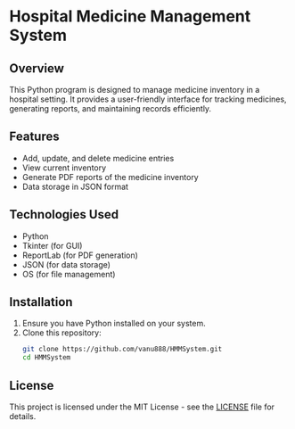 # Hospital Medicine Management System

## Overview
This Python program is designed to manage medicine inventory in a hospital setting. It provides a user-friendly interface for tracking medicines, generating reports, and maintaining records efficiently.

## Features
- Add, update, and delete medicine entries
- View current inventory
- Generate PDF reports of the medicine inventory
- Data storage in JSON format

## Technologies Used
- Python
- Tkinter (for GUI)
- ReportLab (for PDF generation)
- JSON (for data storage)
- OS (for file management)

## Installation
1. Ensure you have Python installed on your system.
2. Clone this repository:
   ```bash
   git clone https://github.com/vanu888/HMMSystem.git
   cd HMMSystem

## License
This project is licensed under the MIT License - see the [LICENSE](LICENSE) file for details.


